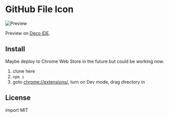 # GitHub File Icon

![Preview](http://i.imgur.com/R8EBxlt.png)

Preview on [Deco IDE](https://github.com/decosoftware/deco-ide).

## Install

Maybe deploy to Chrome Web Store in the future but could be working now.

1. clone here
2. `npm i`
3. goto [chrome://extensions/](chrome://extensions/), turn on Dev mode, drag directory in

## License

import MIT
